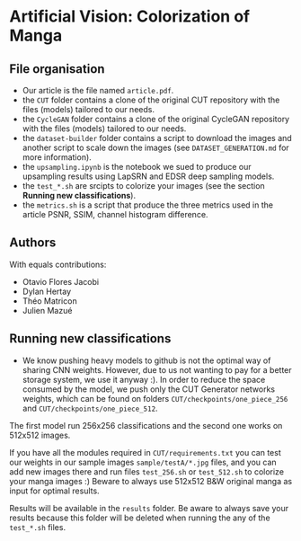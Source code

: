 # Artificial Vision: Colorization of Manga

## File organisation

- Our article is the file named ```article.pdf```.
- the ```CUT``` folder contains a clone of the original CUT repository with the files (models) tailored to our needs.
- the ```CycleGAN``` folder contains a clone of the original CycleGAN repository with the files (models) tailored to our needs.
- the ```dataset-builder``` folder contains a script to download the images and another script to scale down the images (see ```DATASET_GENERATION.md``` for more information).
- the ```upsampling.ipynb``` is the notebook we sued to produce our upsampling results using LapSRN and EDSR deep sampling models.
- the ```test_*.sh``` are srcipts to colorize your images (see the section **Running new classifications**).
- the ```metrics.sh``` is a script that produce the three metrics used in the article PSNR, SSIM, channel histogram difference.



## Authors

With equals contributions:
  - Otavio Flores Jacobi
  - Dylan Hertay
  - Théo Matricon
  - Julien Mazué

## Running new classifications

 - We know pushing heavy models to github is not the optimal way of sharing CNN weights. However, due to us not wanting to pay for a better storage system, we use it anyway :). In order to reduce the space consumed by the model, we push only the CUT Generator networks weights, which can be found on folders `CUT/checkpoints/one_piece_256` and `CUT/checkpoints/one_piece_512`.

The first model run 256x256 classifications and the second one works on 512x512 images.

If you have all the modules required in `CUT/requirements.txt` you can test our weights in our sample images `sample/testA/*.jpg` files, and you can add new images there and run files `test_256.sh` or `test_512.sh` to colorize your manga images :) Beware to always use 512x512 B&W original manga as input for optimal results.

Results will be available in the `results` folder. Be aware to always save your results because this folder will be deleted when running the any of the `test_*.sh` files.
